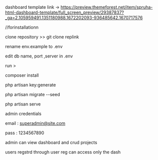 dashboard template link ->   https://preview.themeforest.net/item/spruha-html-dashboard-template/full_screen_preview/29387837?_ga=2.105959491.1351180988.1672202093-936485642.1670717576



//forinstallationn

clone repository >> git clone replink
<p>
rename env.example to .env<p>
edit db name, port ,server in .env<p>
run ><p>
composer install<p>
php artisan key:generate<p>
php artisan migrate --seed<p>
php artisan serve <p>

<p>
admin credentials<p>

email : superadmin@site.com<p>
pass : 1234567890<p>


admin can view dashboard and crud projects <p>
users regstrd through user reg can access only the dash

